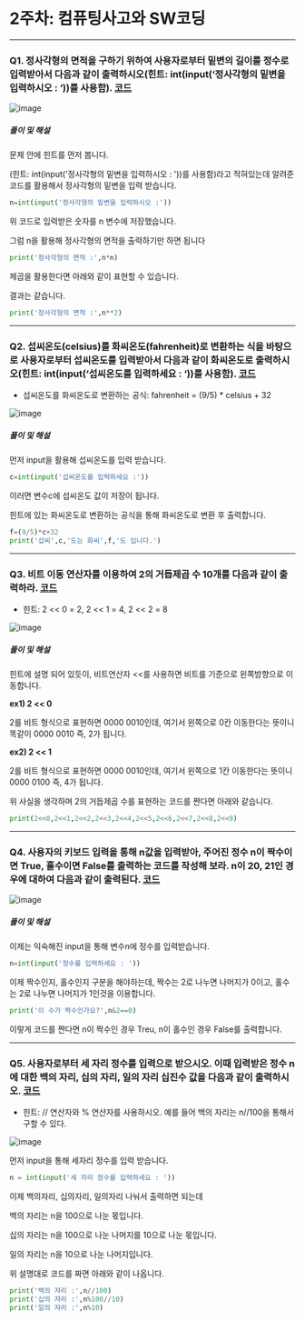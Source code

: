 # 2주차: 컴퓨팅사고와 SW코딩

***

### Q1.	정사각형의 면적을 구하기 위하여 사용자로부터 밑변의 길이를 정수로 입력받아서 다음과 같이 출력하시오(힌트: int(input(‘정사각형의 밑변을 입력하시오 : ‘))를 사용함). [코드](https://github.com/Piribu-Is-A-Man/Computer-Thinking-SW-Cording/blob/master/2%EC%A3%BC%EC%B0%A8/EXERCISE/Q1.py)

![image](https://user-images.githubusercontent.com/114078946/196032308-92672b00-014a-4b08-8532-0c5c3fd5ab0d.png)

##### 풀이 및 해설

문제 안에 힌트를 먼저 봅니다.

(힌트: int(input('정사각형의 밑변을 입력하시오 : '))를 사용함)라고 적혀있는데 알려준 코드를 활용해서 정사각형의 밑변을 입력 받습니다.

```python
n=int(input('정사각형의 밑변을 입력하시오 :'))
```

위 코드로 입력받은 숫자를 n 변수에 저장했습니다.

그럼 n을 활용해 정사각형의 면적을 출력하기만 하면 됩니다

```python
print('정사각형의 면적 :',n*n)
```

제곱을 활용한다면 아래와 같이 표현할 수 있습니다.

결과는 같습니다.

```python
print('정사각형의 면적 :',n**2)
```

***

### Q2.	섭씨온도(celsius)를 화씨온도(fahrenheit)로 변환하는 식을 바탕으로 사용자로부터 섭씨온도를 입력받아서 다음과 같이 화씨온도로 출력하시오(힌트: int(input(‘섭씨온도를 입력하세요 : ‘))를 사용함). [코드](https://github.com/Piribu-Is-A-Man/Computer-Thinking-SW-Cording/blob/master/2%EC%A3%BC%EC%B0%A8/EXERCISE/Q2.py)
-	섭씨온도를 화씨온도로 변환하는 공식: fahrenheit = (9/5) * celsius + 32

![image](https://user-images.githubusercontent.com/114078946/196032475-2a5e43cb-1a6a-4d71-ba2d-b00e5a90f6a0.png)

##### 풀이 및 해설

먼저 input을 활용해 섭씨온도를 입력 받습니다.

```python
c=int(input('섭씨온도를 입력하세요 :'))
```

이러면 변수c에 섭씨온도 값이 저장이 됩니다.

힌트에 있는 화씨온도로 변환하는 공식을 통해 화씨온도로 변환 후 출력합니다.

```python
f=(9/5)*c+32
print('섭씨',c,'도는 화씨',f,'도 입니다.')
```

***

### Q3.	비트 이동 연산자를 이용하여 2의 거듭제곱 수 10개를 다음과 같이 출력하라. [코드](https://github.com/Piribu-Is-A-Man/Computer-Thinking-SW-Cording/blob/master/2%EC%A3%BC%EC%B0%A8/EXERCISE/Q3.py)
-	힌트: 2 << 0 = 2, 2 << 1 = 4, 2 << 2 = 8

![image](https://user-images.githubusercontent.com/114078946/196032573-321333b1-04a2-44b1-b508-d21d8800711a.png)

##### 풀이 및 해설

힌트에 설명 되어 있듯이, 비트연산자 <<를 사용하면 비트를 기준으로 왼쪽방향으로 이동합니다.

**ex1) 2 << 0**

2를 비트 형식으로 표현하면 0000 0010인데, 여기서 왼쪽으로 0칸 이동한다는 뜻이니 똑같이 0000 0010 즉, 2가 됩니다.

**ex2) 2 << 1**

2를 비트 형식으로 표현하면 0000 0010인데, 여기서 왼쪽으로 1칸 이동한다는 뜻이니 0000 0100 즉, 4가 됩니다.

위 사실을 생각하며 2의 거듭제곱 수를 표현하는 코드를 짠다면 아래와 같습니다.

```python
print(2<<0,2<<1,2<<2,2<<3,2<<4,2<<5,2<<6,2<<7,2<<8,2<<9)
```

***

### Q4.	사용자의 키보드 입력을 통해 n값을 입력받아, 주어진 정수 n이 짝수이면 True, 홀수이면 False를 출력하는 코드를 작성해 보라. n이 20, 21인 경우에 대하여 다음과 같이 출력된다. [코드](https://github.com/Piribu-Is-A-Man/Computer-Thinking-SW-Cording/blob/master/2%EC%A3%BC%EC%B0%A8/EXERCISE/Q4.py)

![image](https://user-images.githubusercontent.com/114078946/196032734-cc6e67ac-990a-46df-8947-20cd77a3a429.png)

##### 풀이 및 해설

이제는 익숙해진 input을 통해 변수n에 정수를 입력받습니다.

```python
n=int(input('정수를 입력하세요 : '))
```

이제 짝수인지, 홀수인지 구분을 해야하는데, 짝수는 2로 나누면 나머지가 0이고, 홀수는 2로 나누면 나머지가 1인것을 이용합니다.

```python
print('이 수가 짝수인가요?',n&2==0)
```

이렇게 코드를 짠다면 n이 짝수인 경우 Treu, n이 홀수인 경우 False를 출력합니다.

***

### Q5.	사용자로부터 세 자리 정수를 입력으로 받으시오. 이때 입력받은 정수 n에 대한 백의 자리, 십의 자리, 일의 자리 십진수 값을 다음과 같이 출력하시오. [코드](https://github.com/Piribu-Is-A-Man/Computer-Thinking-SW-Cording/blob/master/2%EC%A3%BC%EC%B0%A8/EXERCISE/Q5.py)
-	힌트: // 연산자와 % 연산자를 사용하시오. 예를 들어 백의 자리는 n//100을 통해서 구할 수 있다.

![image](https://user-images.githubusercontent.com/114078946/196032852-5d5c6f48-e8df-466a-9458-91ebf8e2ad1d.png)

먼저 input을 통해 세자리 정수를 입력 받습니다.

```python
n = int(input('세 자리 정수를 입력하세요 : '))
```

이제 백의자리, 십의자리, 일의자리 나눠서 출력하면 되는데

백의 자리는 n을 100으로 나눈 몫입니다.

십의 자리는 n을 100으로 나눈 나머지를 10으로 나눈 몫입니다.

일의 자리는 n을 10으로 나눈 나머지입니다.

위 설명대로 코드를 짜면 아래와 같이 나옵니다.

```python
print('백의 자리 :',n//100)
print('십의 자리 :',n%100//10)
print('일의 자리 :',n%10)
```






